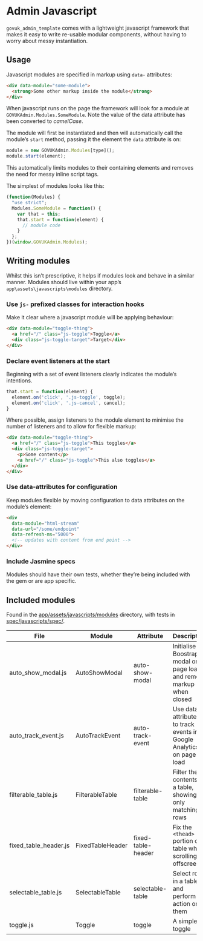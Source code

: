# Admin Javascript

`govuk_admin_template` comes with a lightweight javascript framework that makes it easy to write re-usable modular components, without having to worry about messy instantiation.

## Usage

Javascript modules are specified in markup using `data-` attributes:

```html
<div data-module="some-module">
  <strong>Some other markup inside the module</strong>
</div>
```

When javascript runs on the page the framework will look for a module at `GOVUKAdmin.Modules.SomeModule`. Note the value of the data attribute has been converted to _camelCase_.

The module will first be instantiated and then will automatically call the module’s `start` method, passing it the element the `data` attribute is on:

```javascript
module = new GOVUKAdmin.Modules[type]();
module.start(element);
```

This automatically limits modules to their containing elements and removes the need for messy inline script tags.

The simplest of modules looks like this:

```javascript
(function(Modules) {
  "use strict";
  Modules.SomeModule = function() {
    var that = this;
    that.start = function(element) {
      // module code
    }
  };
})(window.GOVUKAdmin.Modules);
```

## Writing modules

Whilst this isn’t prescriptive, it helps if modules look and behave in a similar manner. Modules should live within your app’s `app\assets\javascripts\modules` directory.

### Use `js-` prefixed classes for interaction hooks

Make it clear where a javascript module will be applying behaviour:

```html
<div data-module="toggle-thing">
  <a href="/" class="js-toggle">Toggle</a>
  <div class="js-toggle-target">Target</div>
</div>
```

### Declare event listeners at the start

Beginning with a set of event listeners clearly indicates the module’s intentions.

```js
that.start = function(element) {
  element.on('click', '.js-toggle', toggle);
  element.on('click', '.js-cancel', cancel);
}
```

Where possible, assign listeners to the module element to minimise the number of listeners and to allow for flexible markup:

```html
<div data-module="toggle-thing">
  <a href="/" class="js-toggle">This toggles</a>
  <div class="js-toggle-target">
    <p>Some content</p>
    <a href="/" class="js-toggle">This also toggles</a>
  </div>
</div>
```

### Use data-attributes for configuration

Keep modules flexible by moving configuration to data attributes on the module’s element:

```html
<div
  data-module="html-stream"
  data-url="/some/endpoint"
  data-refresh-ms="5000">
  <!-- updates with content from end point -->
</div>
```

### Include Jasmine specs

Modules should have their own tests, whether they’re being included with the gem or are app specific.

## Included modules

Found in the [app/assets/javascripts/modules](app/assets/javascripts/modules) directory, with tests in [spec/javascripts/spec/](spec/javascripts/spec/).

File   | Module | Attribute | Description
------ | ------ | --------- | -----------
auto_show_modal.js | AutoShowModal | auto-show-modal | Initialise a Boostrap modal on page load and remove markup when closed
auto_track_event.js | AutoTrackEvent | auto-track-event | Use data attributes to track events in Google Analytics on page load
filterable_table.js | FilterableTable | filterable-table | Filter the contents of a table, showing only matching rows
fixed_table_header.js | FixedTableHeader | fixed-table-header | Fix the `<thead>` portion of a table when scrolling offscreen
selectable_table.js | SelectableTable | selectable-table | Select rows in a table and perform an action on them
toggle.js | Toggle | toggle | A simple toggle
